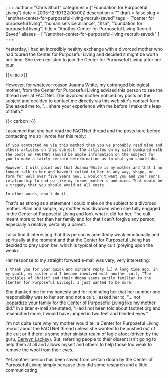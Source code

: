 +++
author = "Chris Short"
categories = ["Foundation for Purposeful Living"]
date = 2005-12-19T22:00:00Z
description = ""
draft = false
slug = "another-center-for-purposeful-living-recruit-saved"
tags = ["center for purposeful living", "human service alliance", "hsa", "foundation for purposeful living"]
title = "Another Center for Purposeful Living Recruit Saved"
aliases = [
    "/another-center-for-purposeful-living-recruit-saved/"
]
+++

Yesterday, I had an incredibly healthy exchange with a divorced mother who had toured the Center for Purposeful Living and decided it might be worth her time. She even enlisted to join the Center for Purposeful Living after her tour.

{{< mc >}}

However, for whatever reason Joanna White, my estranged biological mother, from the Center for Purposeful Living advised this person to see the thread over at FACTNet. The divorced mother noticed my posts on the subject and decided to contact me directly via this web site's contact form. She asked me to, "… share your experience with me before I make this leap of faith."

{{< carbon >}}

I assumed that she had read the FACTNet thread and the posts here before contacting me so I wrote her this reply:

    

    If you contacted me via this method then you've probably read mine and others articles on this subject. The articles on my site combined with the posts on FACTNet should be ample information on the subject for you to make a fairly certain determination as to what you should do.

    However, I will point out that Joanna White is my mother and that I no longer talk to her and haven't talked to her in any way, shape, or form for well over five years now. I wouldn't want you and your son's relationship to end up like my former mother's and mine. That would be a tragedy that you should avoid at all costs.

    In other words, don't do it.

That's as strong as a statement I could make on the subject to a divorced mother. Plain and simple, my mother was divorced when she fully engaged in the Center of Purposeful Living and look what it did for her. The cult meant more to her than her family and for that I can't forgive any person, especially a relative; certainly a parent.

I also find it interesting that this person is admittedly weak emotionally and spiritually at the moment and that the Center for Purposeful Living has decided to prey upon her; which is typical of any cult (preying upon the weak).

Her response to my straight forward e-mail was very, very interesting:

    I thank you for your quick and sincere reply […] A long time ago, in my youth, my sister and I became involved with another cult, "The Disciples of Christ" and their dogma seems eerily familiar to the [Center for Purposeful Living]. I just wanted to be sure.

She thanked me for my honesty and for reminding her that her number one responsibility was to her son and not a cult. I asked her to, "… not jeopardize your family for the Center of Purposeful Living like my mother did." In a later e-mail she stated, "Had I not been told about factnet.org and researched more, I would have jumped in two feet and blinded eyes."

I'm not quite sure why my mother would tell a Center for Purposeful Living recruit about the FACTNet thread unless she wanted to be pushed out of the cult or if there is some other sinister realm of logic afoot (driven by the guru, [Derwyn Lackey](/tags/derwyn-lackey/)). But, referring people to their dissent isn't going to help them at all and allows myself and others to help those too weak to remove the wool from their eyes.

Yet another person has been saved from certain doom by the Center of Purposeful Living simply because they did some research and a little communicating.


